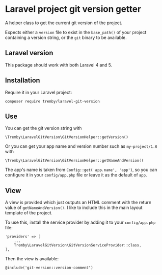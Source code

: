 Laravel project git version getter
==================================

A helper class to get the current git version of the project.

Expects either a `version` file to exist in the `base_path()` of your project
containing a version string, or the `git` binary to be available.

Laravel version
---------------

This package should work with both Laravel 4 and 5.

Installation
------------

Require it in your Laravel project:

    composer require tremby/laravel-git-version

Use
---

You can get the git version string with

    \Tremby\LaravelGitVersion\GitVersionHelper::getVersion()

Or you can get your app name and version number such as `my-project/1.0` with

    \Tremby\LaravelGitVersion\GitVersionHelper::getNameAndVersion()

The app's name is taken from `Config::get('app.name', 'app')`, so you can
configure it in your `config/app.php` file or leave it as the default of `app`.

View
----

A view is provided which just outputs an HTML comment with the return value of
`getNameAndVersion()`. I like to include this in the main layout template of the
project.

To use this, install the service provider by adding it to your `config/app.php`
file:

    'providers' => [
        ...
        Tremby\LaravelGitVersion\GitVersionServiceProvider::class,
    ],

Then the view is available:

    @include('git-version::version-comment')
